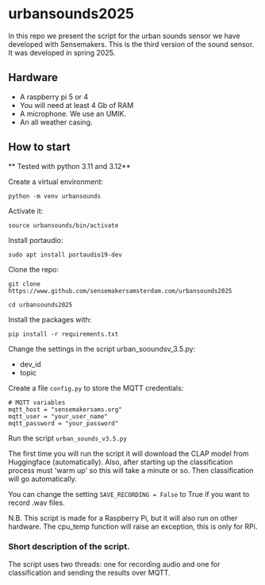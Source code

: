 # urbansounds2025

In this repo we present the script for the urban sounds sensor we have developed with Sensemakers. This is the third version of the sound sensor. It was developed in spring 2025.

## Hardware
- A raspberry pi 5 or 4
-   You will need at least 4 Gb of RAM 
- A microphone. We use an UMIK.
- An all weather casing.

## How to start
** Tested with python 3.11 and 3.12**

Create a virtual environment:

`python -m venv urbansounds`

Activate it:

`source urbansounds/bin/activate`

Install portaudio:

`sudo apt install portaudio19-dev`

Clone the repo:

`git clone https://www.github.com/sensemakersamsterdam.com/urbansounds2025` 

`cd urbansounds2025`

Install the packages with:

`pip install -r requirements.txt`

Change the settings in the script urban_sooundsv_3.5.py: 
- dev_id 
- topic

Create a file  `config.py` to store the MQTT credentials:
```
# MQTT variables 
mqtt_host = "sensemakersams.org"
mqtt_user = "your_user_name"
mqtt_password = "your_password"
```

Run the script `urban_sounds_v3.5.py`

The first time you will run the script it will download the CLAP model from Huggingface (automatically).
Also, after starting up the classification process must 'warm up' so this will take a minute or so. Then classification will go automatically.

You can change the setting `SAVE_RECORDING = False` to True if you want to record .wav files. 

N.B. This script is made for a Raspberry Pi, but it will also run on other hardware. The cpu_temp function will raise an exception, this is only for RPi. 


### Short description of the script.
The script uses two threads: one for recording audio and one for classification and sending the results over MQTT.
